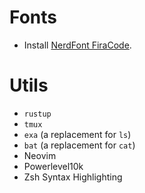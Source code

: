 # Fonts

+ Install [NerdFont FiraCode](https://www.nerdfonts.com/).

# Utils

+ `rustup`
+ `tmux`
+ `exa` (a replacement for `ls`)
+ `bat` (a replacement for `cat`)
+ Neovim
+ Powerlevel10k
+ Zsh Syntax Highlighting


